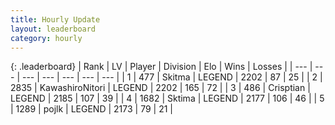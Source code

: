 ```yaml
---
title: Hourly Update
layout: leaderboard
category: hourly
---
```


{: .leaderboard}
| Rank | LV | Player | Division | Elo | Wins | Losses |
| --- | --- | --- | --- | --- | --- | --- |
| <span data-change="0">1</span> | 477 | <span title="ID: 402846">Skitma</span> | LEGEND | <span data-change="0">2202</span> | <span data-change="0">87</span> | <span data-change="0">25</span> |
| <span data-change="0">2</span> | 2835 | <span title="ID: 164871">KawashiroNitori</span> | LEGEND | <span data-change="0">2202</span> | <span data-change="0">165</span> | <span data-change="0">72</span> |
| <span data-change="0">3</span> | 486 | <span title="ID: 665674">Crisptian</span> | LEGEND | <span data-change="0">2185</span> | <span data-change="0">107</span> | <span data-change="0">39</span> |
| <span data-change="1">4</span> | 1682 | <span title="ID: 353063">Sktima</span> | LEGEND | <span data-change="10">2177</span> | <span data-change="2">106</span> | <span data-change="0">46</span> |
| <span data-change="-1">5</span> | 1289 | <span title="ID: 4783">pojlk</span> | LEGEND | <span data-change="0">2173</span> | <span data-change="0">79</span> | <span data-change="0">21</span> |